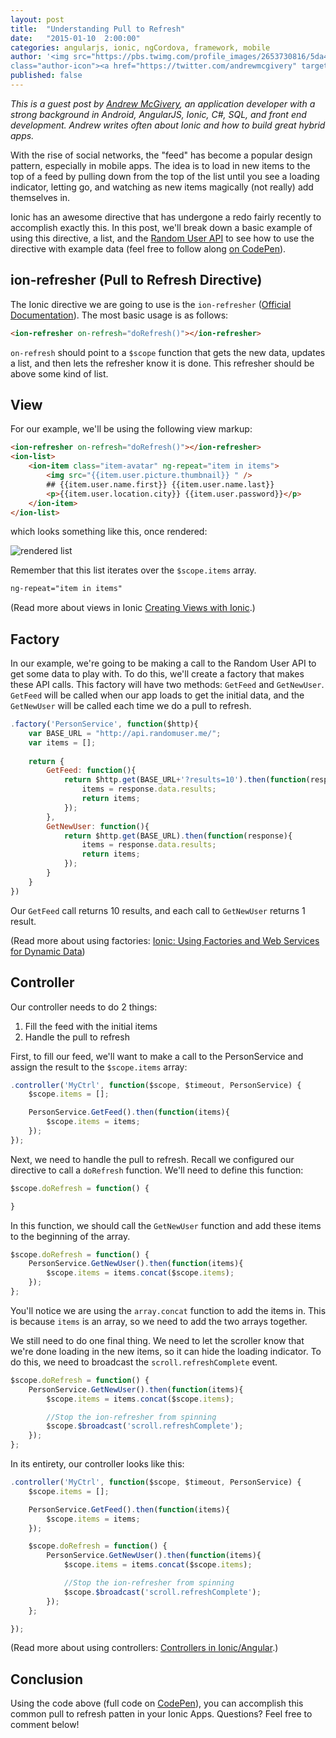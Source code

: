 ```yaml
---
layout: post
title:  "Understanding Pull to Refresh"
date:   "2015-01-10  2:00:00"
categories: angularjs, ionic, ngCordova, framework, mobile
author: '<img src="https://pbs.twimg.com/profile_images/2653730816/5da4d8fb72352c715bbaffe07e56270e_400x400.jpeg"
class="author-icon"><a href="https://twitter.com/andrewmcgivery" target="_blank">Andrew McGivery</a>'
published: false
---
```


*This is a guest post by [Andrew McGivery](http://mcgivery.com/), an application developer with a strong background in
Android, AngularJS, Ionic, C#, SQL, and front end development. Andrew writes often about Ionic and how to build great hybrid apps.*

With the rise of social networks, the "feed" has become a popular design pattern, especially in mobile apps. The idea is to load in new items to the top of a feed by pulling down from the top of the list until you see a loading indicator, letting go, and watching as new items magically (not really) add themselves in.

Ionic has an awesome directive that has undergone a redo fairly recently to accomplish exactly this. In this post, we'll break down a basic example of using this directive, a list, and the [Random User API](https://randomuser.me/) to see how to use the directive with example data (feel free to follow along [on CodePen](http://codepen.io/andrewmcgivery/pen/ZYyVgp)).

<!-- more -->

## ion-refresher (Pull to Refresh Directive)
The Ionic directive we are going to use is the `ion-refresher` ([Official Documentation](http://ionicframework.com/docs/api/directive/ionRefresher/)). The most basic usage is as follows:

```html
<ion-refresher on-refresh="doRefresh()"></ion-refresher>
```

`on-refresh` should point to a `$scope` function that gets the new data, updates a list, and then lets the refresher know it is done. This refresher should be above some kind of list. 

## View
For our example, we'll be using the following view markup:

```html
<ion-refresher on-refresh="doRefresh()"></ion-refresher>
<ion-list>
	<ion-item class="item-avatar" ng-repeat="item in items">
		<img src="{{item.user.picture.thumbnail}} " />
		## {{item.user.name.first}} {{item.user.name.last}}
		<p>{{item.user.location.city}} {{item.user.password}}</p>
	</ion-item>
</ion-list>
```

which looks something like this, once rendered:

<img src="http://mcgivery.com/wp-content/uploads/2015/01/list.png" alt="rendered list" />

Remember that this list iterates over the `$scope.items` array.

```html
ng-repeat="item in items"
```

(Read more about views in Ionic [Creating Views with Ionic](http://mcgivery.com/creating-views-with-ionic/).)

## Factory
In our example, we're going to be making a call to the Random User API to get some data to play with. To do this, we'll create a factory that makes these API calls. This factory will have two methods: `GetFeed` and `GetNewUser`. `GetFeed` will be called when our app loads to get the initial data, and the `GetNewUser` will be called each time we do a pull to refresh.

```javascript
.factory('PersonService', function($http){
	var BASE_URL = "http://api.randomuser.me/";
	var items = [];
	
	return {
		GetFeed: function(){
			return $http.get(BASE_URL+'?results=10').then(function(response){
				items = response.data.results;
				return items;
			});
		},
		GetNewUser: function(){
			return $http.get(BASE_URL).then(function(response){
				items = response.data.results;
				return items;
			});
		}
	}
})
```

Our `GetFeed` call returns 10 results, and each call to `GetNewUser` returns 1 result.

(Read more about using factories: [Ionic: Using Factories and Web Services for Dynamic Data](http://mcgivery.com/ionic-using-factories-and-web-services-for-dynamic-data/))

## Controller
Our controller needs to do 2 things:

1. Fill the feed with the initial items
2. Handle the pull to refresh


First, to fill our feed, we'll want to make a call to the PersonService and assign the result to the `$scope.items` array:

```javascript
.controller('MyCtrl', function($scope, $timeout, PersonService) {
	$scope.items = [];

	PersonService.GetFeed().then(function(items){
		$scope.items = items;
	});
});
```

Next, we need to handle the pull to refresh. Recall we configured our directive to call a `doRefresh` function. We'll need to define this function:

```javascript
$scope.doRefresh = function() {

}
```

In this function, we should call the `GetNewUser` function and add these items to the beginning of the array.

```javascript
$scope.doRefresh = function() {
	PersonService.GetNewUser().then(function(items){
		$scope.items = items.concat($scope.items);
	});
};
```

You'll notice we are using the `array.concat` function to add the items in. This is because `items` is an array, so we need to add the two arrays together.

We still need to do one final thing. We need to let the scroller know that we're done loading in the new items, so it can hide the loading indicator. To do this, we need to broadcast the `scroll.refreshComplete` event.

```javascript
$scope.doRefresh = function() {
	PersonService.GetNewUser().then(function(items){
		$scope.items = items.concat($scope.items);

		//Stop the ion-refresher from spinning
		$scope.$broadcast('scroll.refreshComplete');
	});
};
```

In its entirety, our controller looks like this:

```javascript
.controller('MyCtrl', function($scope, $timeout, PersonService) {
	$scope.items = [];

	PersonService.GetFeed().then(function(items){
		$scope.items = items;
	});

	$scope.doRefresh = function() {
		PersonService.GetNewUser().then(function(items){
			$scope.items = items.concat($scope.items);

			//Stop the ion-refresher from spinning
			$scope.$broadcast('scroll.refreshComplete');
		});
	};

});
```

(Read more about using controllers: [Controllers in Ionic/Angular](http://mcgivery.com/controllers-ionicangular/).)

## Conclusion
Using the code above (full code on [CodePen](http://codepen.io/andrewmcgivery/pen/ZYyVgp/)), you can accomplish this common pull to refresh patten in your Ionic Apps. Questions? Feel free to comment below!

